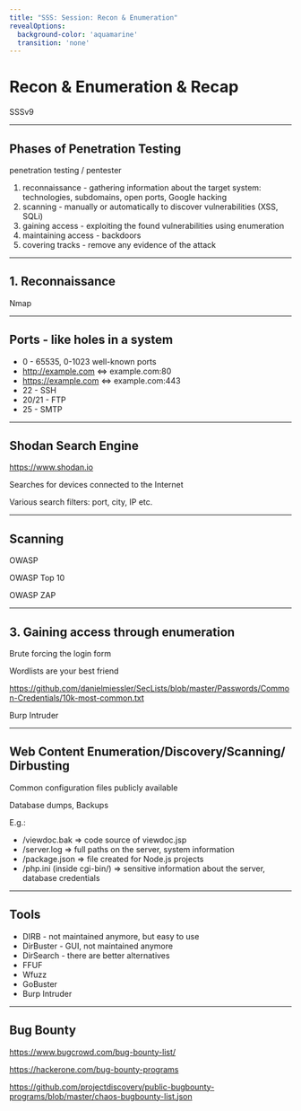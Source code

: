 ```yaml
---
title: "SSS: Session: Recon & Enumeration"
revealOptions:
  background-color: 'aquamarine'
  transition: 'none'
---
```


# Recon & Enumeration & Recap

SSSv9

---

## Phases of Penetration Testing

penetration testing / pentester

1. reconnaissance - gathering information about the target system: technologies, subdomains, open ports, Google hacking
2. scanning - manually or automatically to discover vulnerabilities (XSS, SQLi)
3. gaining access - exploiting the found vulnerabilities using enumeration
4. maintaining access - backdoors
5. covering tracks - remove any evidence of the attack

----

## 1. Reconnaissance

Nmap

----

## Ports - like holes in a system

* 0 - 65535, 0-1023 well-known ports
* http://example.com ⇔ example.com:80
* https://example.com ⇔ example.com:443
* 22 - SSH
* 20/21 - FTP
* 25 - SMTP

----

## Shodan Search Engine

https://www.shodan.io

Searches for devices connected to the Internet

Various search filters: port, city, IP etc.

----

## Scanning

OWASP

OWASP Top 10

OWASP ZAP

----

## 3. Gaining access through enumeration

Brute forcing the login form

Wordlists are your best friend

https://github.com/danielmiessler/SecLists/blob/master/Passwords/Common-Credentials/10k-most-common.txt

Burp Intruder

----

## Web Content Enumeration/Discovery/Scanning/ Dirbusting

Common configuration files publicly available

Database dumps, Backups

E.g.:
* /viewdoc.bak => code source of viewdoc.jsp
* /server.log => full paths on the server, system information
* /package.json => file created for Node.js projects
* /php.ini (inside cgi-bin/) => sensitive information about the server, database credentials

----

## Tools

* DIRB - not maintained anymore, but easy to use
* DirBuster - GUI, not maintained anymore
* DirSearch - there are better alternatives
* FFUF
* Wfuzz
* GoBuster
* Burp Intruder

----

## Bug Bounty

https://www.bugcrowd.com/bug-bounty-list/

https://hackerone.com/bug-bounty-programs

https://github.com/projectdiscovery/public-bugbounty-programs/blob/master/chaos-bugbounty-list.json

